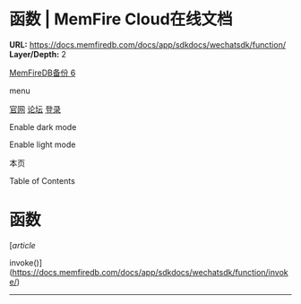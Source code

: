 # 函数 | MemFire Cloud在线文档

**URL:** https://docs.memfiredb.com/docs/app/sdkdocs/wechatsdk/function/
**Layer/Depth:** 2

[MemFireDB备份 6](/)

menu

[官网](https://memfiredb.com/)
[论坛](https://community.memfiredb.com/)
[登录](https://cloud.memfiredb.com/auth/login)

Enable dark mode

Enable light mode

本页

Table of Contents

# 函数

[*article*

invoke()](https://docs.memfiredb.com/docs/app/sdkdocs/wechatsdk/function/invoke/)

---